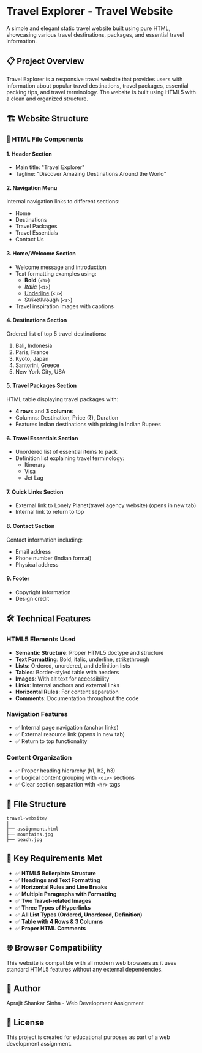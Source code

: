 # Travel Explorer - Travel Website

A simple and elegant static travel website built using pure HTML, showcasing various travel destinations, packages, and essential travel information.

## 📋 Project Overview

Travel Explorer is a responsive travel website that provides users with information about popular travel destinations, travel packages, essential packing tips, and travel terminology. The website is built using HTML5 with a clean and organized structure.

## 🏗️ Website Structure

### 📄 HTML File Components

#### 1. **Header Section**
- Main title: "Travel Explorer"
- Tagline: "Discover Amazing Destinations Around the World"

#### 2. **Navigation Menu**
Internal navigation links to different sections:
- Home
- Destinations
- Travel Packages
- Travel Essentials
- Contact Us

#### 3. **Home/Welcome Section**
- Welcome message and introduction
- Text formatting examples using:
  - **Bold** (`<b>`)
  - *Italic* (`<i>`)
  - <u>Underline</u> (`<u>`)
  - ~~Strikethrough~~ (`<s>`)
- Travel inspiration images with captions

#### 4. **Destinations Section**
Ordered list of top 5 travel destinations:
1. Bali, Indonesia
2. Paris, France
3. Kyoto, Japan
4. Santorini, Greece
5. New York City, USA

#### 5. **Travel Packages Section**
HTML table displaying travel packages with:
- **4 rows** and **3 columns**
- Columns: Destination, Price (₹), Duration
- Features Indian destinations with pricing in Indian Rupees

#### 6. **Travel Essentials Section**
- Unordered list of essential items to pack
- Definition list explaining travel terminology:
  - Itinerary
  - Visa
  - Jet Lag

#### 7. **Quick Links Section**
- External link to Lonely Planet(travel agency website) (opens in new tab)
- Internal link to return to top

#### 8. **Contact Section**
Contact information including:
- Email address
- Phone number (Indian format)
- Physical address

#### 9. **Footer**
- Copyright information
- Design credit

## 🛠️ Technical Features

### HTML5 Elements Used
- **Semantic Structure**: Proper HTML5 doctype and structure
- **Text Formatting**: Bold, italic, underline, strikethrough
- **Lists**: Ordered, unordered, and definition lists
- **Tables**: Border-styled table with headers
- **Images**: With alt text for accessibility
- **Links**: Internal anchors and external links
- **Horizontal Rules**: For content separation
- **Comments**: Documentation throughout the code

### Navigation Features
- ✅ Internal page navigation (anchor links)
- ✅ External resource link (opens in new tab)
- ✅ Return to top functionality

### Content Organization
- ✅ Proper heading hierarchy (h1, h2, h3)
- ✅ Logical content grouping with `<div>` sections
- ✅ Clear section separation with `<hr>` tags

## 📁 File Structure
```
travel-website/
│
├── assignment.html
├── mountains.jpg
├── beach.jpg
```

## 🎯 Key Requirements Met

- ✅ **HTML5 Boilerplate Structure**
- ✅ **Headings and Text Formatting**
- ✅ **Horizontal Rules and Line Breaks**
- ✅ **Multiple Paragraphs with Formatting**
- ✅ **Two Travel-related Images**
- ✅ **Three Types of Hyperlinks**
- ✅ **All List Types (Ordered, Unordered, Definition)**
- ✅ **Table with 4 Rows & 3 Columns**
- ✅ **Proper HTML Comments**

## 🌐 Browser Compatibility
This website is compatible with all modern web browsers as it uses standard HTML5 features without any external dependencies.


## 👤 Author
Aprajit Shankar Sinha - Web Development Assignment

## 📄 License
This project is created for educational purposes as part of a web development assignment.
